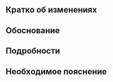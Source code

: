 <!--- Назовите пулл-реквест как общий итог всех ваших изменений -->

## Кратко об изменениях
<!--- Добавил/Изменил/Удалил -->
<!--- В нескольких словах об изменениях -->

## Обоснование
<!--- Почему нужны эти изменения? -->

## Подробности
<!--- Очень подробно об изменениях - все шаги, все неочевидные детали -->

## Необходимое пояснение
<!--- Если нужны какие-то пояснения, например - ссылка на что-либо или объяснение сути нового инструмента/библиотеки -->
